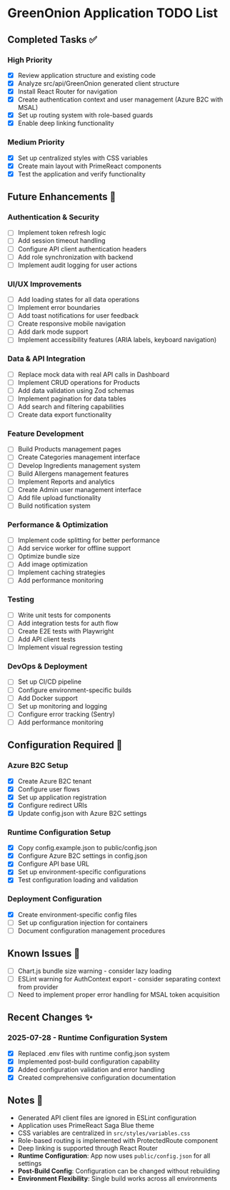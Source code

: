 # GreenOnion Application TODO List

## Completed Tasks ✅

### High Priority
- [x] Review application structure and existing code
- [x] Analyze src/api/GreenOnion generated client structure
- [x] Install React Router for navigation
- [x] Create authentication context and user management (Azure B2C with MSAL)
- [x] Set up routing system with role-based guards
- [x] Enable deep linking functionality

### Medium Priority
- [x] Set up centralized styles with CSS variables
- [x] Create main layout with PrimeReact components
- [x] Test the application and verify functionality

## Future Enhancements 🚀

### Authentication & Security
- [ ] Implement token refresh logic
- [ ] Add session timeout handling
- [ ] Configure API client authentication headers
- [ ] Add role synchronization with backend
- [ ] Implement audit logging for user actions

### UI/UX Improvements
- [ ] Add loading states for all data operations
- [ ] Implement error boundaries
- [ ] Add toast notifications for user feedback
- [ ] Create responsive mobile navigation
- [ ] Add dark mode support
- [ ] Implement accessibility features (ARIA labels, keyboard navigation)

### Data & API Integration
- [ ] Replace mock data with real API calls in Dashboard
- [ ] Implement CRUD operations for Products
- [ ] Add data validation using Zod schemas
- [ ] Implement pagination for data tables
- [ ] Add search and filtering capabilities
- [ ] Create data export functionality

### Feature Development
- [ ] Build Products management pages
- [ ] Create Categories management interface
- [ ] Develop Ingredients management system
- [ ] Build Allergens management features
- [ ] Implement Reports and analytics
- [ ] Create Admin user management interface
- [ ] Add file upload functionality
- [ ] Build notification system

### Performance & Optimization
- [ ] Implement code splitting for better performance
- [ ] Add service worker for offline support
- [ ] Optimize bundle size
- [ ] Add image optimization
- [ ] Implement caching strategies
- [ ] Add performance monitoring

### Testing
- [ ] Write unit tests for components
- [ ] Add integration tests for auth flow
- [ ] Create E2E tests with Playwright
- [ ] Add API client tests
- [ ] Implement visual regression testing

### DevOps & Deployment
- [ ] Set up CI/CD pipeline
- [ ] Configure environment-specific builds
- [ ] Add Docker support
- [ ] Set up monitoring and logging
- [ ] Configure error tracking (Sentry)
- [ ] Add performance monitoring

## Configuration Required 🔧

### Azure B2C Setup
- [X] Create Azure B2C tenant
- [X] Configure user flows
- [X] Set up application registration
- [X] Configure redirect URIs
- [X] Update config.json with Azure B2C settings

### Runtime Configuration Setup
- [x] Copy config.example.json to public/config.json
- [x] Configure Azure B2C settings in config.json
- [x] Configure API base URL
- [X] Set up environment-specific configurations
- [X] Test configuration loading and validation

### Deployment Configuration
- [X] Create environment-specific config files
- [ ] Set up configuration injection for containers
- [ ] Document configuration management procedures

## Known Issues 🐛

- [ ] Chart.js bundle size warning - consider lazy loading
- [ ] ESLint warning for AuthContext export - consider separating context from provider
- [ ] Need to implement proper error handling for MSAL token acquisition

## Recent Changes ✨

### 2025-07-28 - Runtime Configuration System
- [x] Replaced .env files with runtime config.json system
- [x] Implemented post-build configuration capability
- [x] Added configuration validation and error handling
- [x] Created comprehensive configuration documentation

## Notes 📝

- Generated API client files are ignored in ESLint configuration
- Application uses PrimeReact Saga Blue theme
- CSS variables are centralized in `src/styles/variables.css`
- Role-based routing is implemented with ProtectedRoute component
- Deep linking is supported through React Router
- **Runtime Configuration**: App now uses `public/config.json` for all settings
- **Post-Build Config**: Configuration can be changed without rebuilding
- **Environment Flexibility**: Single build works across all environments